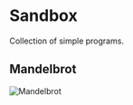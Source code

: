 # Sandbox
Collection of simple programs.

## Mandelbrot
![Mandelbrot](https://user-images.githubusercontent.com/33296520/124371256-54076100-dc56-11eb-937f-d452bb81ad08.png)
